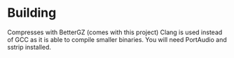 # Building  

Compresses with BetterGZ (comes with this project)
Clang is used instead of GCC as it is able to compile smaller binaries.
You will need PortAudio and sstrip installed.
